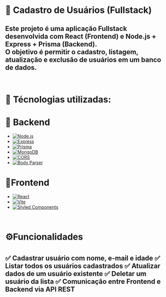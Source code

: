 <h1>📌 Cadastro de Usuários (Fullstack)</h1>

<h2>Este projeto é uma aplicação Fullstack desenvolvida com React (Frontend) e Node.js + Express + Prisma (Backend).
  <br>
O objetivo é permitir o cadastro, listagem, atualização e exclusão de usuários em um banco de dados.</h2>
<br>
<h1>🚀  Técnologias utilizadas:</h1>
<h1>🔹 Backend</h1>

- [![Node.js](https://img.shields.io/badge/Node.js-43853D?style=for-the-badge&logo=node.js&logoColor=white)](https://nodejs.org/)
- [![Express](https://img.shields.io/badge/Express.js-000000?style=for-the-badge&logo=express&logoColor=white)](https://expressjs.com/)
- [![Prisma](https://img.shields.io/badge/Prisma-2D3748?style=for-the-badge&logo=prisma&logoColor=white)](https://www.prisma.io/)
- [![MongoDB](https://img.shields.io/badge/MongoDB-4EA94B?style=for-the-badge&logo=mongodb&logoColor=white)](https://www.mongodb.com/)
- [![CORS](https://img.shields.io/badge/CORS-005571?style=for-the-badge)](https://developer.mozilla.org/en-US/docs/Web/HTTP/CORS)
- [![Body Parser](https://img.shields.io/badge/Body--Parser-000000?style=for-the-badge)](https://www.npmjs.com/package/body-parser)
  <br>
<h1>🔹Frontend</h1> 

- [![React](https://img.shields.io/badge/React-20232A?style=for-the-badge&logo=react&logoColor=61DAFB)](https://react.dev/)
- [![Vite](https://img.shields.io/badge/Vite-646CFF?style=for-the-badge&logo=vite&logoColor=FFD62E)](https://vitejs.dev/)
- [![Styled Components](https://img.shields.io/badge/Styled--Components-DB7093?style=for-the-badge&logo=styled-components&logoColor=white)](https://styled-components.com/)
 <br>
<h1>⚙️Funcionalidades<h1/>

<h2>✅ Cadastrar usuário com nome, e-mail e idade
✅ Listar todos os usuários cadastrados
✅ Atualizar dados de um usuário existente
✅ Deletar um usuário da lista
✅ Comunicação entre Frontend e Backend via API REST<h2/>
 


